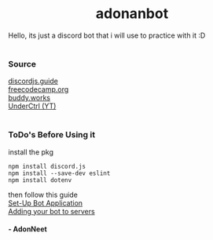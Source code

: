 <h1 align= "center">
  <b>
    adonanbot
  </b>
</h1>

Hello, its just a discord bot that i will use to practice with it :D
<br><br>

### Source 
[discordjs.guide](https://discordjs.guide/#before-you-begin)  
[freecodecamp.org](https://www.freecodecamp.org/news/create-a-discord-bot-with-javascript-nodejs/)  
[buddy.works](https://buddy.works/tutorials/how-to-build-a-discord-bot-in-node-js-for-beginners)   
[UnderCtrl (YT)](https://youtube.com/playlist?list=PLpmb-7WxPhe0ZVpH9pxT5MtC4heqej8Es)
<br><br>

### ToDo's Before Using it
install the pkg  
```terminal
npm install discord.js
npm install --save-dev eslint
npm install dotenv
```


then follow  this guide  
[Set-Up Bot Application](https://discordjs.guide/preparations/setting-up-a-bot-application.html#creating-your-bot)  
[Adding your bot to servers](https://discordjs.guide/preparations/adding-your-bot-to-servers.html)
<br> 


<h4 align= "left">
  - AdonNeet
</h4>
